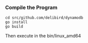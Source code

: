 ### Compile the Program ###
```
cd src/github.com/delibird/dynamodb
go install
go build
```
Then execute in the bin/linux_amd64